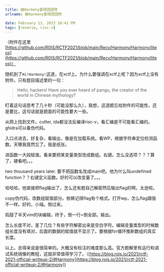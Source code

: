 ```yaml
---
title: 被Harmony耍得团团转
urlname: 被Harmony耍得团团转

date: February 13, 2023 10:41 PM
tags: [reverse, risc-v]
---
```

（附件在这里[https://github.com/R0IS/RCTF2021/blob/main/Recv/Harmony/Harmony/liteos](https://github.com/R0IS/RCTF2021/blob/main/Recv/Harmony/Harmony/liteos)）

随机到了`Hi!Harmony!`这道，在xctf上。为什么要强调在xctf上呢？因为xctf上没有附件。只有题目描述里的一句：

> Hello, hackers! Have you ever heard of pangu, the creator of the world in Chinese mythology?
> 

盯着这句话思考了几十秒（可能没那么久），我想，这道题忘给附件的可能性，还是要比，这句话就是题面的可能性要大一些。

从网上找到文件。cutter, ida都没法反编译risc-v，看汇编是不可能看汇编的。ghidra可以看伪代码。

入口点进去，好复杂，看输出，像是在加载系统。看WP，根据字符串定位检测函数。天哪我竟然忘了。我是纸张。

进函数一大段赋值。看来要把某变量类型改成数组。右键。怎么没选项？？？算了，硬看吧。。。

two thousand years later. 要不把函数名改成main吧。他为什么叫undefined function？？右键定义函数。好的可以改变量了。。。

哈哈哈，他直接把flag输出了，怎么还有题自己解密然后输出flag的啊，太逊啦。

copy伪代码，改数组赋值部分。依稀记得flag有个格式。打开wp，怎么flag跟我不一样。好的，小端。倒过来。

捣鼓了半天vim的块编辑，终于，倒一行=倒全部。输出。

怎么长度不对，差了几位？有些字符解密出来是空白字符。编辑变量类型的时候数组长度没有填对，后面的数据的赋值就不显示了。要根据for循环推断数组的真实长度。

以上。总得来说是很简单的。大概没有标注的难度那么高。官方题解里有运行和调试系统镜像的教程，这就非常值得学习了。（[https://blog.rois.io/2021/rctf-2021-official-writeup-2/#Harmony](https://blog.rois.io/2021/rctf-2021-official-writeup-2/#Harmony))
